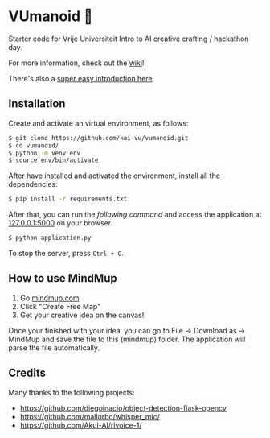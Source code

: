 # VUmanoid 🤖

Starter code for Vrije Universiteit Intro to AI creative crafting / hackathon day.

For more information, check out the [wiki](https://github.com/kai-vu/vumanoid/wiki)!

There's also a [super easy introduction here](https://github.com/kai-vu/vumanoid/wiki/Super-Easy-Introduction).

## Installation

Create and activate an virtual environment, as follows:

```bash
$ git clone https://github.com/kai-vu/vumanoid.git
$ cd vumanoid/
$ python -m venv env
$ source env/bin/activate
```

After have installed and activated the environment, install all the dependencies:

```bash
$ pip install -r requirements.txt
```

After that, you can run the _following command_ and access the application at [127.0.0.1:5000](http://127.0.0.1:5000/) on your browser.

```bash
$ python application.py
```
To stop the server, press `Ctrl + C`.

## How to use MindMup

1. Go [mindmup.com](https://www.mindmup.com/)
2. Click "Create Free Map"
3. Get your creative idea on the canvas!

Once your finished with your idea, you can go to File -> Download as -> MindMup and save the file to this (mindmup) folder.
The application will parse the file automatically.

## Credits
Many thanks to the following projects:

- https://github.com/diegoinacio/object-detection-flask-opencv
- https://github.com/mallorbc/whisper_mic/
- https://github.com/Akul-AI/rlvoice-1/
